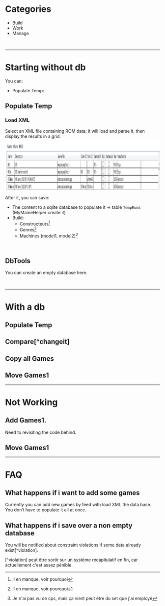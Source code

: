 # Categories
- Build
- Work
- Manage

<br>

----

# Starting without db
You can:
- Populate Temp: 


## Populate Temp
### Load XML
Select an XML file containing ROM data; it will load and parse it, then display the results in a grid.
<img width="1651" height="165" alt="2025-10-28_20h07_12" src="./_Ressources/populate_sample.png" />

After it, you can save:
- The content to a sqlite database to populate it => table `TempRoms` (MyMameHelper create it)
- Build:
    - Constructeurs[^inc]
    - Genres[^inc]
    - Machines (model1, model2)[^Mach]

[^inc]: Il en manque, voir pourquoi
[^Mach]: Je n'ai pas vu de cps, mais ça vient peut être du set que j'ai employé

<br>


## DbTools
You can create an empty database here.

<br>

----

# With a db
## Populate Temp
## Compare[^changeit]
## Copy all Games
## Move Games1

----

# Not Working
## Add Games1.
Need to revisiting the code behind.

## Move Games1

----

# FAQ
## What happens if i want to add some games
Currently you can add new games by feed with load XML the data base. You don’t have to populate it all at once.

## What happens if i save over a non empty database
You will be notified about constraint violations if some data already exist[^violation]. 

[^violation] peut être sortir sur un système récapitulatif en fin, car actuellement c'est assez pénible.